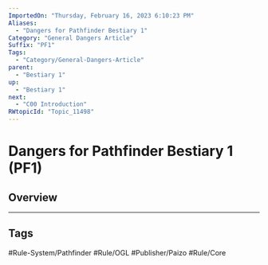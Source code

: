 ```yaml
---
ImportedOn: "Thursday, February 16, 2023 6:10:23 PM"
Aliases:
  - "Dangers for Pathfinder Bestiary 1"
Category: "General Dangers Article"
Suffix: "PF1"
Tags:
  - "Category/General-Dangers-Article"
parent:
  - "Bestiary 1"
up:
  - "Bestiary 1"
next:
  - "C00 Introduction"
RWtopicId: "Topic_11498"
---
```

# Dangers for Pathfinder Bestiary 1 (PF1)
## Overview

---
## Tags
#Rule-System/Pathfinder #Rule/OGL #Publisher/Paizo #Rule/Core

